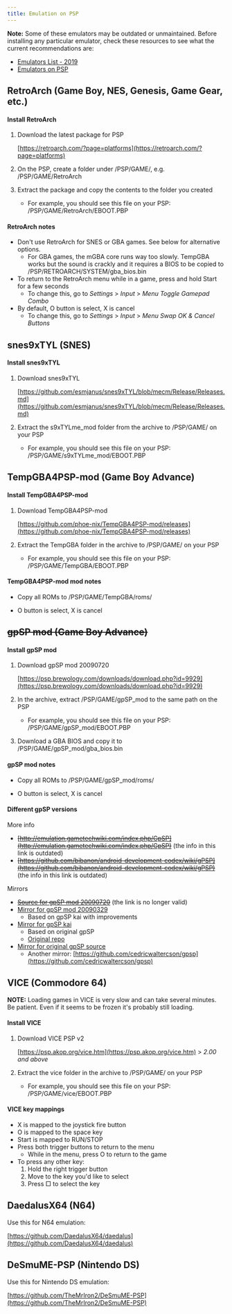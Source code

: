 ```yaml
---
title: Emulation on PSP
---
```


**Note:** Some of these emulators may be outdated or unmaintained. Before installing
any particular emulator, check these resources to see what the current recommendations
are:

- [Emulators List - 2019](http://wololo.net/talk/viewtopic.php?f=47&t=44039)
- [Emulators on PSP](http://emulation.gametechwiki.com/index.php/Emulators_on_PSP)


## RetroArch (Game Boy, NES, Genesis, Game Gear, etc.)

#### Install RetroArch

1. Download the latest package for PSP

    [https://retroarch.com/?page=platforms](https://retroarch.com/?page=platforms)

1. On the PSP, create a folder under /PSP/GAME/, e.g. /PSP/GAME/RetroArch

1. Extract the package and copy the contents to the folder you created

    - For example, you should see this file on your PSP: /PSP/GAME/RetroArch/EBOOT.PBP


#### RetroArch notes

- Don't use RetroArch for SNES or GBA games. See below for alternative options.
    - For GBA games, the mGBA core runs way too slowly. TempGBA works but the sound is crackly and it requires a BIOS to be copied to /PSP/RETROARCH/SYSTEM/gba_bios.bin
- To return to the RetroArch menu while in a game, press and hold Start for a few seconds
    - To change this, go to *Settings* > *Input* > *Menu Toggle Gamepad Combo*
- By default, O button is select, X is cancel
    - To change this, go to *Settings* > *Input* > *Menu Swap OK & Cancel Buttons*



## snes9xTYL (SNES)

#### Install snes9xTYL

1. Download snes9xTYL

    [https://github.com/esmjanus/snes9xTYL/blob/mecm/Release/Releases.md](https://github.com/esmjanus/snes9xTYL/blob/mecm/Release/Releases.md)

1. Extract the s9xTYLme_mod folder from the archive to /PSP/GAME/ on your PSP

    - For example, you should see this file on your PSP: /PSP/GAME/s9xTYLme_mod/EBOOT.PBP



## TempGBA4PSP-mod (Game Boy Advance)

#### Install TempGBA4PSP-mod

1. Download TempGBA4PSP-mod

    [https://github.com/phoe-nix/TempGBA4PSP-mod/releases](https://github.com/phoe-nix/TempGBA4PSP-mod/releases)

1. Extract the TempGBA folder in the archive to /PSP/GAME/ on your PSP

    - For example, you should see this file on your PSP: /PSP/GAME/TempGBA/EBOOT.PBP


#### TempGBA4PSP-mod mod notes

- Copy all ROMs to /PSP/GAME/TempGBA/roms/

- O button is select, X is cancel



## ~~gpSP mod (Game Boy Advance)~~

#### Install gpSP mod

1. Download gpSP mod 20090720

    [https://psp.brewology.com/downloads/download.php?id=9929](https://psp.brewology.com/downloads/download.php?id=9929)

1. In the archive, extract /PSP/GAME/gpSP_mod to the same path on the PSP

    - For example, you should see this file on your PSP: /PSP/GAME/gpSP_mod/EBOOT.PBP

1. Download a GBA BIOS and copy it to /PSP/GAME/gpSP_mod/gba_bios.bin


#### gpSP mod notes

- Copy all ROMs to /PSP/GAME/gpSP_mod/roms/

- O button is select, X is cancel


#### Different gpSP versions

More info
- ~~[http://emulation.gametechwiki.com/index.php/GpSP](http://emulation.gametechwiki.com/index.php/GpSP)~~ (the info in this link is outdated)
- ~~[https://github.com/bibanon/android-development-codex/wiki/gPSP](https://github.com/bibanon/android-development-codex/wiki/gPSP)~~ (the info in this link is outdated)

Mirrors
- ~~[Source for gpSP mod 20090720](http://web.archive.org/web/20100114113349/http://www.csync.net/service/file/view.cgi?id=1248059846)~~ (the link is no longer valid)
- [Mirror for gpSP mod 20090329](https://github.com/BASLQC/gPSP-mod)
    - Based on gpSP kai with improvements
- [Mirror for gpSP kai](https://github.com/uberushaximus/gpsp-kai)
    - Based on original gpSP
    - [Original repo](https://osdn.net/projects/gpsp-kai/scm/svn/tree/head/trunk/)
- [Mirror for original gpSP source](https://github.com/BASLQC/gPSP)
    - Another mirror: [https://github.com/cedricwaltercson/gpsp](https://github.com/cedricwaltercson/gpsp)



## VICE (Commodore 64)

**NOTE:** Loading games in VICE is very slow and can take several minutes. Be patient. Even if it seems to be frozen
it's probably still loading.


#### Install VICE

1. Download VICE PSP v2

    [https://psp.akop.org/vice.htm](https://psp.akop.org/vice.htm) > *2.00 and above*

1. Extract the vice folder in the archive to /PSP/GAME/ on your PSP

    - For example, you should see this file on your PSP: /PSP/GAME/vice/EBOOT.PBP


#### VICE key mappings

- X is mapped to the joystick fire button
- O is mapped to the space key
- Start is mapped to RUN/STOP
- Press both trigger buttons to return to the menu
    - While in the menu, press O to return to the game
- To press any other key:
    1. Hold the right trigger button
    1. Move to the key you'd like to select
    1. Press □ to select the key



## DaedalusX64 (N64)

Use this for N64 emulation:

[https://github.com/DaedalusX64/daedalus](https://github.com/DaedalusX64/daedalus)



## DeSmuME-PSP (Nintendo DS)

Use this for Nintendo DS emulation:

[https://github.com/TheMrIron2/DeSmuME-PSP](https://github.com/TheMrIron2/DeSmuME-PSP)
